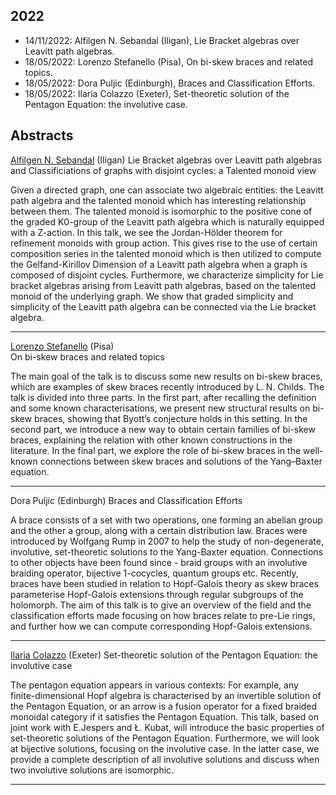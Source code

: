 ## 2022

*   14/11/2022: Alfilgen N. Sebandal (Iligan), Lie Bracket algebras over Leavitt path algebras.
*   18/05/2022: Lorenzo Stefanello (Pisa), On bi-skew braces and related topics.
*   18/05/2022: Dora Puljic (Edinburgh), Braces and Classification Efforts.
*   18/05/2022: Ilaria Colazzo (Exeter), Set-theoretic solution of the Pentagon Equation: the involutive case.

## Abstracts

[Alfilgen N. Sebandal](http://alfilgen.org) (Iligan)
Lie Bracket algebras over Leavitt path algebras and Classificiations of graphs with disjoint cycles: a Talented monoid view  

Given a directed graph, one can associate two algebraic entities: the Leavitt path algebra and the
talented monoid which has interesting relationship between them. The talented monoid is isomorphic
to the positive cone of the graded K0-group of the Leavitt path algebra which is naturally equipped
with a Z-action. In this talk, we see the Jordan-Hölder theorem for refinement monoids with group
action. This gives rise to the use of certain composition series in the talented monoid which is then
utilized to compute the Gelfand-Kirillov Dimension of a Leavitt path algebra when a graph is composed
of disjoint cycles. Furthermore, we characterize simplicity for Lie bracket algebras arising from Leavitt
path algebras, based on the talented monoid of the underlying graph. We show that graded simplicity
and simplicity of the Leavitt path algebra can be connected via the Lie bracket algebra.

* * *

[Lorenzo Stefanello](https://people.dm.unipi.it/stefanello/) (Pisa)  
On bi-skew braces and related topics

The main goal of the talk is to discuss some new results on bi-skew braces, 
which are examples of skew braces recently introduced by L. N. Childs. 
The talk is divided into three parts.
In the first part, after recalling the definition and some known 
characterisations, we present new structural results on bi-skew braces, 
showing that Byott’s conjecture holds in this setting.
In the second part, we introduce a new way to obtain certain families 
of bi-skew braces, explaining the relation with other known constructions in the literature. 
In the final part, we explore the role of bi-skew braces in the well-known connections 
between skew braces and solutions of the Yang–Baxter equation.

* * *

Dora Puljic (Edinburgh)
Braces and Classification Efforts

A brace consists of a set with two operations, one forming an abelian group 
and the other a group, along with a certain distribution law. 
Braces were introduced by Wolfgang Rump in 2007 to help the 
study of non-degenerate, involutive, set-theoretic solutions to the Yang-Baxter equation. 
Connections to other objects have been found since - braid groups with an 
involutive braiding operator, bijective 1-cocycles, quantum groups etc. 
Recently, braces have been studied in relation to Hopf-Galois theory as skew braces 
parameterise Hopf-Galois extensions through regular subgroups of the holomorph. 
The aim of this talk is to give an overview of the field and the classification 
efforts made focusing on how braces relate to pre-Lie rings, and further 
how we can compute corresponding Hopf-Galois extensions.
* * *


[Ilaria Colazzo](https://www.ilariacolazzo.info) (Exeter)
Set-theoretic solution of the Pentagon Equation: the involutive case

The pentagon equation appears in various contexts:  For example, any finite-dimensional Hopf algebra is characterised by an invertible solution of the Pentagon Equation, or an arrow is a fusion operator for a fixed braided monoidal category if it satisfies the Pentagon Equation. 
This talk, based on joint work with E.Jespers and Ł. Kubat, will introduce the basic properties of set-theoretic solutions of the Pentagon Equation. Furthermore, we will look at bijective solutions, focusing on the involutive case. In the latter case, we provide a complete description of all involutive solutions and discuss when two involutive solutions are isomorphic.
* * *
